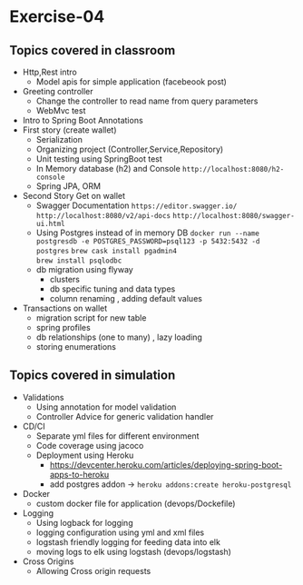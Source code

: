 # Exercise-04

## Topics covered in classroom

- Http,Rest intro
    - Model apis for simple application (facebeook post) 
- Greeting controller
    - Change the controller to read name from query parameters
    - WebMvc test
- Intro to Spring Boot Annotations
- First story (create wallet)
    - Serialization
    - Organizing project (Controller,Service,Repository)
    - Unit testing using SpringBoot test 
    - In Memory database (h2) and Console
        `http://localhost:8080/h2-console`
    - Spring JPA, ORM    
- Second Story Get on wallet
    - Swagger Documentation
        `https://editor.swagger.io/`
        `http://localhost:8080/v2/api-docs`
        `http://localhost:8080/swagger-ui.html`
    - Using Postgres instead of in memory DB
        `docker run --name postgresdb -e POSTGRES_PASSWORD=psql123 -p 5432:5432 -d postgres`
        `brew cask install pgadmin4`   
        `brew install psqlodbc`   
    - db migration using flyway
        - clusters 
        - db specific tuning and data types
        - column renaming , adding default values
- Transactions on wallet
    - migration script for new table
    - spring profiles
    - db relationships (one to many) , lazy loading
    - storing enumerations
    
## Topics covered in simulation    

- Validations
    - Using annotation for model validation
    - Controller Advice for generic validation handler
- CD/CI
    - Separate yml files for different environment
    - Code coverage using jacoco
    - Deployment using Heroku
        - https://devcenter.heroku.com/articles/deploying-spring-boot-apps-to-heroku 
        - add postgres addon ->  `heroku addons:create heroku-postgresql`   
- Docker
    - custom docker file for application (devops/Dockefile) 
- Logging
    - Using logback for logging
    - logging configuration using yml and xml files
    - logstash friendly logging for feeding data into elk  
    - moving logs to elk using logstash (devops/logstash)  
- Cross Origins
    - Allowing Cross origin requests        
    

  
  
